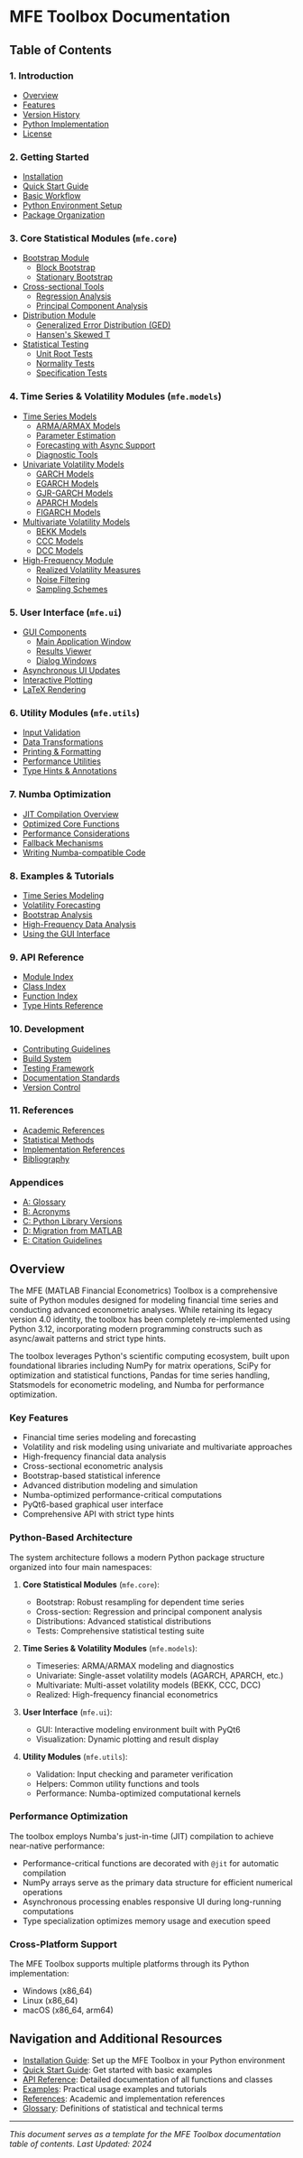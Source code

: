 # MFE Toolbox Documentation

## Table of Contents

### 1. Introduction
- [Overview](#overview)
- [Features](#features)
- [Version History](#version-history)
- [Python Implementation](#python-implementation)
- [License](#license)

### 2. Getting Started
- [Installation](#installation)
- [Quick Start Guide](#quick-start-guide)
- [Basic Workflow](#basic-workflow)
- [Python Environment Setup](#python-environment-setup)
- [Package Organization](#package-organization)

### 3. Core Statistical Modules (`mfe.core`)
- [Bootstrap Module](#bootstrap-module)
  - [Block Bootstrap](#block-bootstrap)
  - [Stationary Bootstrap](#stationary-bootstrap)
- [Cross-sectional Tools](#cross-sectional-tools)
  - [Regression Analysis](#regression-analysis)
  - [Principal Component Analysis](#principal-component-analysis)
- [Distribution Module](#distribution-module)
  - [Generalized Error Distribution (GED)](#generalized-error-distribution)
  - [Hansen's Skewed T](#hansens-skewed-t-distribution)
- [Statistical Testing](#statistical-testing)
  - [Unit Root Tests](#unit-root-tests)
  - [Normality Tests](#normality-tests)
  - [Specification Tests](#specification-tests)

### 4. Time Series & Volatility Modules (`mfe.models`)
- [Time Series Models](#time-series-models)
  - [ARMA/ARMAX Models](#arma-models)
  - [Parameter Estimation](#parameter-estimation)
  - [Forecasting with Async Support](#forecasting-with-async-support)
  - [Diagnostic Tools](#diagnostic-tools)
- [Univariate Volatility Models](#univariate-volatility-models)
  - [GARCH Models](#garch-models)
  - [EGARCH Models](#egarch-models)
  - [GJR-GARCH Models](#gjr-garch-models)
  - [APARCH Models](#aparch-models)
  - [FIGARCH Models](#figarch-models)
- [Multivariate Volatility Models](#multivariate-volatility-models)
  - [BEKK Models](#bekk-models)
  - [CCC Models](#ccc-models)
  - [DCC Models](#dcc-models)
- [High-Frequency Module](#high-frequency-module)
  - [Realized Volatility Measures](#realized-volatility-measures)
  - [Noise Filtering](#noise-filtering)
  - [Sampling Schemes](#sampling-schemes)

### 5. User Interface (`mfe.ui`)
- [GUI Components](#gui-components)
  - [Main Application Window](#main-application-window)
  - [Results Viewer](#results-viewer)
  - [Dialog Windows](#dialog-windows)
- [Asynchronous UI Updates](#asynchronous-ui-updates)
- [Interactive Plotting](#interactive-plotting)
- [LaTeX Rendering](#latex-rendering)

### 6. Utility Modules (`mfe.utils`)
- [Input Validation](#input-validation)
- [Data Transformations](#data-transformations)
- [Printing & Formatting](#printing-and-formatting)
- [Performance Utilities](#performance-utilities)
- [Type Hints & Annotations](#type-hints-and-annotations)

### 7. Numba Optimization
- [JIT Compilation Overview](#jit-compilation-overview)
- [Optimized Core Functions](#optimized-core-functions)
- [Performance Considerations](#performance-considerations)
- [Fallback Mechanisms](#fallback-mechanisms)
- [Writing Numba-compatible Code](#writing-numba-compatible-code)

### 8. Examples & Tutorials
- [Time Series Modeling](#time-series-modeling-tutorial)
- [Volatility Forecasting](#volatility-forecasting-tutorial)
- [Bootstrap Analysis](#bootstrap-analysis-tutorial)
- [High-Frequency Data Analysis](#high-frequency-data-tutorial)
- [Using the GUI Interface](#using-the-gui-tutorial)

### 9. API Reference
- [Module Index](#module-index)
- [Class Index](#class-index)
- [Function Index](#function-index)
- [Type Hints Reference](#type-hints-reference)

### 10. Development
- [Contributing Guidelines](#contributing-guidelines)
- [Build System](#build-system)
- [Testing Framework](#testing-framework)
- [Documentation Standards](#documentation-standards)
- [Version Control](#version-control)

### 11. References
- [Academic References](#academic-references)
- [Statistical Methods](#statistical-methods)
- [Implementation References](#implementation-references)
- [Bibliography](#bibliography)

### Appendices
- [A: Glossary](#glossary)
- [B: Acronyms](#acronyms)
- [C: Python Library Versions](#python-library-versions)
- [D: Migration from MATLAB](#migration-from-matlab)
- [E: Citation Guidelines](#citation-guidelines)

## Overview

The MFE (MATLAB Financial Econometrics) Toolbox is a comprehensive suite of Python modules designed for modeling financial time series and conducting advanced econometric analyses. While retaining its legacy version 4.0 identity, the toolbox has been completely re-implemented using Python 3.12, incorporating modern programming constructs such as async/await patterns and strict type hints.

The toolbox leverages Python's scientific computing ecosystem, built upon foundational libraries including NumPy for matrix operations, SciPy for optimization and statistical functions, Pandas for time series handling, Statsmodels for econometric modeling, and Numba for performance optimization.

### Key Features

- Financial time series modeling and forecasting
- Volatility and risk modeling using univariate and multivariate approaches
- High-frequency financial data analysis
- Cross-sectional econometric analysis
- Bootstrap-based statistical inference
- Advanced distribution modeling and simulation
- Numba-optimized performance-critical computations
- PyQt6-based graphical user interface
- Comprehensive API with strict type hints

### Python-Based Architecture

The system architecture follows a modern Python package structure organized into four main namespaces:

1. **Core Statistical Modules** (`mfe.core`):
   - Bootstrap: Robust resampling for dependent time series
   - Cross-section: Regression and principal component analysis
   - Distributions: Advanced statistical distributions
   - Tests: Comprehensive statistical testing suite

2. **Time Series & Volatility Modules** (`mfe.models`):
   - Timeseries: ARMA/ARMAX modeling and diagnostics
   - Univariate: Single-asset volatility models (AGARCH, APARCH, etc.)
   - Multivariate: Multi-asset volatility models (BEKK, CCC, DCC)
   - Realized: High-frequency financial econometrics

3. **User Interface** (`mfe.ui`):
   - GUI: Interactive modeling environment built with PyQt6
   - Visualization: Dynamic plotting and result display

4. **Utility Modules** (`mfe.utils`):
   - Validation: Input checking and parameter verification
   - Helpers: Common utility functions and tools
   - Performance: Numba-optimized computational kernels

### Performance Optimization

The toolbox employs Numba's just-in-time (JIT) compilation to achieve near-native performance:

- Performance-critical functions are decorated with `@jit` for automatic compilation
- NumPy arrays serve as the primary data structure for efficient numerical operations
- Asynchronous processing enables responsive UI during long-running computations
- Type specialization optimizes memory usage and execution speed

### Cross-Platform Support

The MFE Toolbox supports multiple platforms through its Python implementation:

- Windows (x86_64)
- Linux (x86_64)
- macOS (x86_64, arm64)

## Navigation and Additional Resources

- [Installation Guide](#installation): Set up the MFE Toolbox in your Python environment
- [Quick Start Guide](#quick-start-guide): Get started with basic examples
- [API Reference](#api-reference): Detailed documentation of all functions and classes
- [Examples](#examples-tutorials): Practical usage examples and tutorials
- [References](#references): Academic and implementation references
- [Glossary](#glossary): Definitions of statistical and technical terms

---

*This document serves as a template for the MFE Toolbox documentation table of contents.*
*Last Updated: 2024*